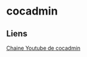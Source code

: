 # cocadmin
## Liens
[Chaine Youtube de cocadmin](https://www.youtube.com/channel/UCVRJ6D343dX-x730MRP8tNw)